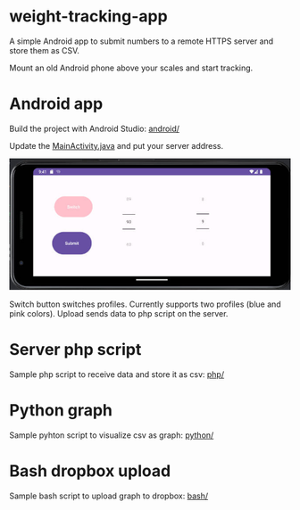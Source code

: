 # weight-tracking-app

A simple Android app to submit numbers to a remote HTTPS server and store them as CSV.

Mount an old Android phone above your scales and start tracking.

# Android app

Build the project with Android Studio: [android/](android/)

Update the [MainActivity.java](https://github.com/antnks/weight-tracking-app/blob/main/android/app/src/main/java/com/github/antnks/android/counter/MainActivity.java#L68) and put your server address.

![android.jpg](android.jpg)

Switch button switches profiles. Currently supports two profiles (blue and pink colors).
Upload sends data to php script on the server.

# Server php script

Sample php script to receive data and store it as csv: [php/](php/)

# Python graph

Sample pyhton script to visualize csv as graph: [python/](python/)

# Bash dropbox upload

Sample bash script to upload graph to dropbox: [bash/](bash/)


